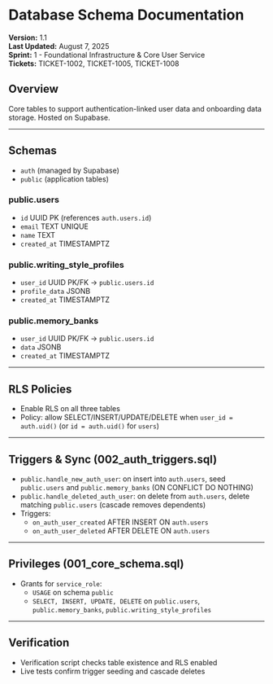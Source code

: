 # Database Schema Documentation

**Version:** 1.1  
**Last Updated:** August 7, 2025  
**Sprint:** 1 - Foundational Infrastructure & Core User Service  
**Tickets:** TICKET-1002, TICKET-1005, TICKET-1008

## Overview

Core tables to support authentication-linked user data and onboarding data storage. Hosted on Supabase.

---

## Schemas
- `auth` (managed by Supabase)
- `public` (application tables)

### public.users
- `id` UUID PK (references `auth.users.id`)
- `email` TEXT UNIQUE
- `name` TEXT
- `created_at` TIMESTAMPTZ

### public.writing_style_profiles
- `user_id` UUID PK/FK → `public.users.id`
- `profile_data` JSONB
- `created_at` TIMESTAMPTZ

### public.memory_banks
- `user_id` UUID PK/FK → `public.users.id`
- `data` JSONB
- `created_at` TIMESTAMPTZ

---

## RLS Policies
- Enable RLS on all three tables
- Policy: allow SELECT/INSERT/UPDATE/DELETE when `user_id = auth.uid()` (or `id = auth.uid()` for `users`)

---

## Triggers & Sync (002_auth_triggers.sql)
- `public.handle_new_auth_user`: on insert into `auth.users`, seed `public.users` and `public.memory_banks` (ON CONFLICT DO NOTHING)
- `public.handle_deleted_auth_user`: on delete from `auth.users`, delete matching `public.users` (cascade removes dependents)
- Triggers:
  - `on_auth_user_created` AFTER INSERT ON `auth.users`
  - `on_auth_user_deleted` AFTER DELETE ON `auth.users`

---

## Privileges (001_core_schema.sql)
- Grants for `service_role`:
  - `USAGE` on schema `public`
  - `SELECT, INSERT, UPDATE, DELETE` on `public.users`, `public.memory_banks`, `public.writing_style_profiles`

---

## Verification
- Verification script checks table existence and RLS enabled
- Live tests confirm trigger seeding and cascade deletes 